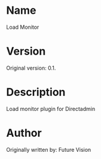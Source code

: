 # Name

Load Monitor

# Version

Original version: 0.1.

# Description

Load monitor plugin for Directadmin

# Author 

Originally written by: Future Vision

